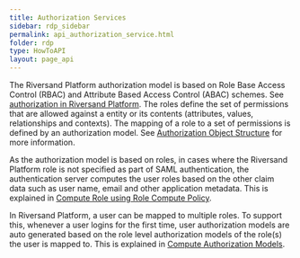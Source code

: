 ```yaml
---
title: Authorization Services
sidebar: rdp_sidebar
permalink: api_authorization_service.html
folder: rdp
type: HowToAPI
layout: page_api
---
```


The Riversand Platform authorization model is based on Role Base Access Control (RBAC) and Attribute Based Access Control (ABAC) schemes. See [authorization in Riversand Platform](/{{site.data.rdp_links_version.ADM}}/sec_authorization.html). The roles define the set of permissions that are allowed against a entity or its contents (attributes, values, relationships and contexts). The mapping of a role to a set of permissions is defined by an authorization model. See [Authorization Object Structure](api_auth_object_structure.html) for more information.

As the authorization model is based on roles, in cases where the Riversand Platform role is not specified as part of SAML authentication, the authentication server computes the user roles based on the other claim data such as user name, email and other application metadata. This is explained in [Compute Role using Role Compute Policy](api_compute_role.html).

In Riversand Platform, a user can be mapped to multiple roles. To support this, whenever a user logins for the first time, 
user authorization models are auto generated based on the role level authorization models of the role(s) the user is mapped to. This is explained in [Compute Authorization Models](api_compute_auth_model.html).